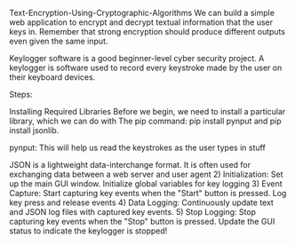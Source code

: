 Text-Encryption-Using-Cryptographic-Algorithms
We can build a simple web application to encrypt and decrypt textual information that the user keys in. Remember that strong encryption should produce different outputs even given the same input.

Keylogger software is a good beginner-level cyber security project. A keylogger is software used to record every keystroke made by the user on their keyboard devices.

Steps:

Installing Required Libraries Before we begin, we need to install a particular library, which we can do with
The pip command: pip install pynput and pip install jsonlib.

pynput: This will help us read the keystrokes as the user types in stuff

JSON is a lightweight data-interchange format. It is often used for exchanging data between a web server and user agent 2) Initialization: Set up the main GUI window. Initialize global variables for key logging 3) Event Capture: Start capturing key events when the "Start" button is pressed. Log key press and release events 4) Data Logging: Continuously update text and JSON log files with captured key events. 5) Stop Logging: Stop capturing key events when the "Stop" button is pressed. Update the GUI status to indicate the keylogger is stopped!
